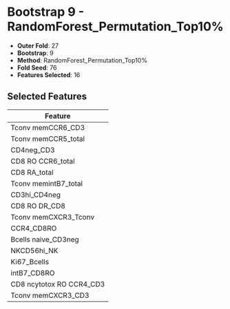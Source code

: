 # Bootstrap 9 - RandomForest_Permutation_Top10%

- **Outer Fold**: 27
- **Bootstrap**: 9
- **Method**: RandomForest_Permutation_Top10%
- **Fold Seed**: 76
- **Features Selected**: 16

## Selected Features

| Feature |
|---------|
| Tconv memCCR6_CD3 |
| Tconv memCCR5_total |
| CD4neg_CD3 |
| CD8 RO CCR6_total |
| CD8 RA_total |
| Tconv memintB7_total |
| CD3hi_CD4neg |
| CD8 RO DR_CD8 |
| Tconv memCXCR3_Tconv |
| CCR4_CD8RO |
| Bcells naive_CD3neg |
| NKCD56hi_NK |
| Ki67_Bcells |
| intB7_CD8RO |
| CD8 ncytotox RO CCR4_CD3 |
| Tconv memCXCR3_CD3 |
